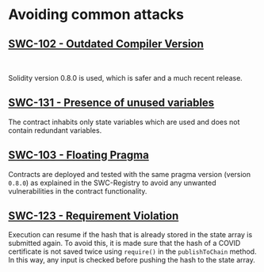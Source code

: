 # Avoiding common attacks

## <ins>SWC-102 - Outdated Compiler Version</ins>
<br>

Solidity version 0.8.0 is used, which is safer and a much recent release.


## <ins>SWC-131 - Presence of unused variables</ins>
The contract inhabits only state variables which are used and does not contain redundant variables.

## <ins>SWC-103 - Floating Pragma</ins>

Contracts are deployed and tested with the same pragma version (version `0.8.0`) as explained in the SWC-Registry to avoid any unwanted vulnerabilities in the contract functionality.


## <ins>SWC-123 - Requirement Violation</ins>

Execution can resume if the hash that is already stored in the state array is submitted again. To avoid this, it is made sure that the hash of a COVID certificate is not saved twice using `require()` in the `publishToChain` method. In this way, any input is checked before pushing the hash to the state array. 





